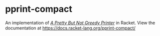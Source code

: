 pprint-compact
==============

An implementation of [_A Pretty But Not Greedy Printer_](https://jyp.github.io/pdf/Prettiest.pdf) in Racket. View the documentation at https://docs.racket-lang.org/pprint-compact/
